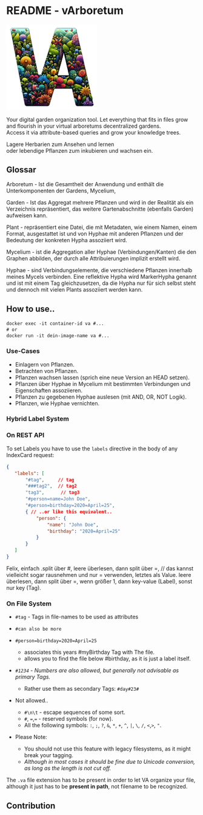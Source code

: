 ﻿# README - vArboretum

<img src="./Infrastructure/StaticResources/VirtualArboretumLogo.png" alt="Alternativer Text" width="240">

Your digital garden organization tool.
Let everything that fits in files grow and flourish in your virtual arboretums decentralized gardens.  
Access it via attribute-based queries and grow your knowledge trees.


Lagere Herbarien zum Ansehen und lernen  
oder lebendige Pflanzen zum inkubieren und wachsen ein.

## Glossar

Arboretum - Ist die Gesamtheit der Anwendung und enthält die Unterkomponenten der Gardens, Mycelium, 

Garden - Ist das Aggregat mehrere Pflanzen und wird in der Realität als ein Verzeichnis repräsentiert, das weitere Gartenabschnitte (ebenfalls Garden) aufweisen kann.

Plant - repräsentiert eine Datei, die mit Metadaten, wie einem Namen, einem Format,  ausgestattet ist und von Hyphae mit anderen Pflanzen und der Bedeutung der konkreten Hypha assoziiert wird.

Mycelium - ist die Aggregation aller Hyphae (Verbindungen/Kanten) die den Graphen abbilden, der durch alle Attribuierungen implizit erstellt wird.

Hyphae - sind Verbindungselemente, die verschiedene Pflanzen innerhalb meines Mycels verbinden. Eine reflektive Hypha wird MarkerHypha genannt und ist mit einem Tag gleichzusetzen, da die Hypha nur für sich selbst steht und dennoch mit vielen Plants assoziiert werden kann.



## How to use..

```
docker exec -it container-id va #...
# or
docker run -it dein-image-name va #...
```
### Use-Cases

 - Einlagern von Pflanzen.
 - Betrachten von Pflanzen.
 - Pflanzen wachsen lassen (sprich eine neue Version an HEAD setzen).
 - Pflanzen über Hyphae in Mycelium mit bestimmten Verbindungen und Eigenschaften assoziieren.
 - Pflanzen zu gegebenen Hyphae auslesen (mit AND, OR, NOT Logik).
 - Pflanzen, wie Hyphae vernichten. 


### Hybrid Label System

### On REST API

To set Labels you have to use the `labels` directive in the body of any IndexCard request:
 ```json
{
    "labels": [
        "#tag",     // tag
        "###tag2",  // tag2
        "tag3",      // tag3
        "#person=name=John Doe",
        "#person=birthday=2020=April=25",
        { // ..or like this equivalent..
            "person": {
                "name": "John Doe",
                "birthday": "2020=April=25"
            }
        }
    ]
}
```

Felix, einfach .split über #,
leere überlesen, dann split über =,  // das kannst vielleicht sogar rausnehmen und nur = verwenden, letztes als Value.
leere überlesen, dann split über =,
wenn größer 1, dann key-value (Label), sonst nur key (Tag).



### On File System

- `#tag` - Tags in file-names to be used as attributes
- `#can also be more `
- `#person=birthday=2020=April=25`
    - associates this years #myBirthday Tag with The file.
    - allows you to find the file below #birthday, as it is just a label itself.
- _`#1234` - Numbers are also allowed, but generally not advisable as primary Tags._
    - Rather use them as secondary Tags: `#day#23#`

- Not allowed..
    - `#\n\t` - escape sequences of some sort.
    - `#`, `=`,`=` - reserved symbols (for now).
    - All the following symbols: `:`, `;`, `?`, `&`, `*`, `+`, `^`, `|`, `\`, `/`, `<`,`>`, `"`.

- Please Note:
    - You should not use this feature with legacy filesystems, as it might break your tagging.
    - *Although in most cases it should be fine due to Unicode conversion, as long as the length is not cut off.*

The `.va` file extension has to be present in order to let VA organize your file,
although it just has to be **present in path**, not filename to be recognized.

## Contribution

